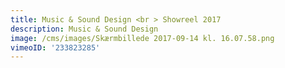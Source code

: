 ```yaml
---
title: Music & Sound Design <br > Showreel 2017
description: Music & Sound Design
image: /cms/images/Skærmbillede 2017-09-14 kl. 16.07.58.png
vimeoID: '233823285'
---
```









